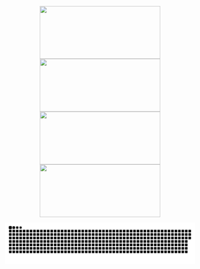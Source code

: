 <p align="center">
<a href="https://github.com/treschar/jtzm.me#gh-dark-mode-only">
  <img height=140dp width=320dp align="center" src="https://github-readme-stats.vercel.app/api/pin/?username=treschar&repo=jtzm.me&theme=dark#gh-dark-mode-only" />
</a>
<a href="https://github.com/treschar/comingsoon#gh-light-mode-only">
  <img height=140dp width=320dp align="center" src="https://github-readme-stats.vercel.app/api/pin/?username=treschar&repo=comingsoon&theme=light#gh-light-mode-only" />
</a>
<br />
<a href="https://github.com/treschar/comingsoon#gh-dark-mode-only">
  <img height=140dp width=320dp align="center" src="https://github-readme-stats.vercel.app/api/pin/?username=treschar&repo=comingsoon&theme=dark#gh-dark-mode-only" />
</a>
<a href="https://github.com/treschar/comingsoon#gh-light-mode-only">
  <img height=140dp width=320dp align="center" src="https://github-readme-stats.vercel.app/api/pin/?username=treschar&repo=comingsoon   &theme=light#gh-light-mode-only" />
</a>
</p>

![snake_svg](https://github.com/TresChar/TresChar/blob/output/github-contribution-grid-snake-dark.svg?palette=github-dark)


<!-- Proudly created with GPRM ( https://gprm.itsvg.in ) -->
